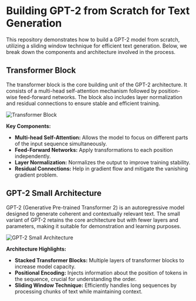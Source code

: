 # Building GPT-2 from Scratch for Text Generation

This repository demonstrates how to build a GPT-2 model from scratch, utilizing a sliding window technique for efficient text generation. Below, we break down the components and architecture involved in the process.

## Transformer Block

The transformer block is the core building unit of the GPT-2 architecture. It consists of a multi-head self-attention mechanism followed by position-wise feed-forward networks. The block also includes layer normalization and residual connections to ensure stable and efficient training.

![Transformer Block](https://sebastianraschka.com/images/LLMs-from-scratch-images/ch04_compressed/13.webp?1)

**Key Components:**
- **Multi-head Self-Attention:** Allows the model to focus on different parts of the input sequence simultaneously.
- **Feed-Forward Networks:** Apply transformations to each position independently.
- **Layer Normalization:** Normalizes the output to improve training stability.
- **Residual Connections:** Help in gradient flow and mitigate the vanishing gradient problem.

## GPT-2 Small Architecture

GPT-2 (Generative Pre-trained Transformer 2) is an autoregressive model designed to generate coherent and contextually relevant text. The small variant of GPT-2 retains the core architecture but with fewer layers and parameters, making it suitable for demonstration and learning purposes.

![GPT-2 Small Architecture](https://sebastianraschka.com/images/LLMs-from-scratch-images/ch05_compressed/gpt-sizes.webp?timestamp=123)

**Architecture Highlights:**
- **Stacked Transformer Blocks:** Multiple layers of transformer blocks to increase model capacity.
- **Positional Encoding:** Injects information about the position of tokens in the sequence, crucial for understanding the order.
- **Sliding Window Technique:** Efficiently handles long sequences by processing chunks of text while maintaining context.
